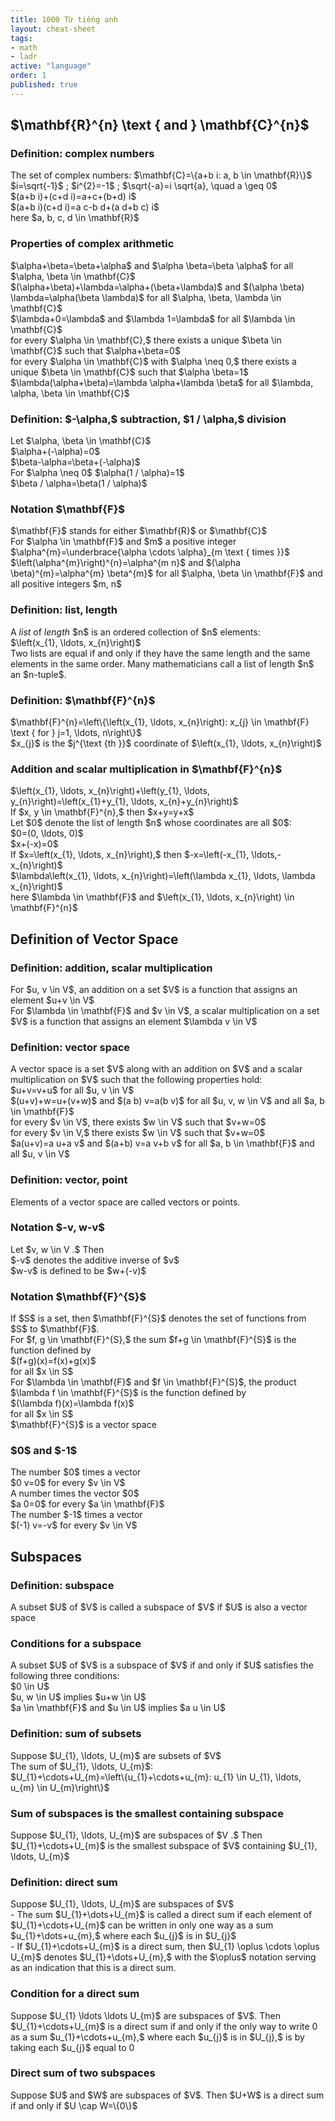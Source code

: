 ```yaml
---
title: 1000 Từ tiếng anh
layout: cheat-sheet
tags:
- math
- ladr
active: "language"
order: 1
published: true
---
```

<h2>$\mathbf{R}^{n} \text { and } \mathbf{C}^{n}$</h2>
<div class="grid" >
   <div class="card">
      <div class="card__header">
         <h3>Definition: complex numbers</h3>
      </div>
      <div class="card__body">
         The set of complex numbers: $\mathbf{C}=\{a+b i: a, b \in \mathbf{R}\}$<br>
         $i=\sqrt{-1}$ ; $i^{2}=-1$ ; $\sqrt{-a}=i \sqrt{a}, \quad a \geq 0$ <br>
         $(a+b i)+(c+d i)=a+c+(b+d) i$ <br>
         $(a+b i)(c+d i)=a c-b d+(a d+b c) i$ <br>
         here $a, b, c, d \in \mathbf{R}$
      </div>
   </div>
   <div class="card">
      <div class="card__header">
         <h3>Properties of complex arithmetic</h3>
      </div>
      <div class="card__body">
         <p>
            $\alpha+\beta=\beta+\alpha$ and $\alpha \beta=\beta \alpha$ for all $\alpha, \beta \in \mathbf{C}$<br>
            $(\alpha+\beta)+\lambda=\alpha+(\beta+\lambda)$ and $(\alpha \beta) \lambda=\alpha(\beta \lambda)$ for all $\alpha, \beta, \lambda \in \mathbf{C}$<br>
            $\lambda+0=\lambda$ and $\lambda 1=\lambda$ for all $\lambda \in \mathbf{C}$<br>
            for every $\alpha \in \mathbf{C},$ there exists a unique $\beta \in \mathbf{C}$ such that $\alpha+\beta=0$<br>
            for every $\alpha \in \mathbf{C}$ with $\alpha \neq 0,$ there exists a unique $\beta \in \mathbf{C}$ such that $\alpha \beta=1$<br>
            $\lambda(\alpha+\beta)=\lambda \alpha+\lambda \beta$ for all $\lambda, \alpha, \beta \in \mathbf{C}$
         </p>
      </div>
   </div>
   <div class="card">
      <div class="card__header">
         <h3>Definition: $-\alpha,$ subtraction, $1 / \alpha,$ division</h3>
      </div>
      <div class="card__body">
         <p>
            Let $\alpha, \beta \in \mathbf{C}$<br>
            $\alpha+(-\alpha)=0$<br>
            $\beta-\alpha=\beta+(-\alpha)$<br>
            For $\alpha \neq 0$  $\alpha(1 / \alpha)=1$<br>
            $\beta / \alpha=\beta(1 / \alpha)$<br>
         </p>
      </div>
   </div>
   <div class="card">
      <div class="card__header">
         <h3>Notation $\mathbf{F}$</h3>
      </div>
      <div class="card__body">
         <p>
            $\mathbf{F}$ stands for either $\mathbf{R}$ or $\mathbf{C}$<br>
            For $\alpha \in \mathbf{F}$ and $m$ a positive integer<br>
            $\alpha^{m}=\underbrace{\alpha \cdots \alpha}_{m \text { times }}$<br>
            $\left(\alpha^{m}\right)^{n}=\alpha^{m n}$ and $(\alpha \beta)^{m}=\alpha^{m} \beta^{m}$ for all $\alpha, \beta \in \mathbf{F}$ and all positive integers $m, n$
         </p>
      </div>
   </div>
   <div class="card">
      <div class="card__header">
         <h3>Definition: list, length</h3>
      </div>
      <div class="card__body">
         <p>
            A <i>list</i> of <i>length</i> $n$ is an ordered collection of $n$ elements: <br>
            $\left(x_{1}, \ldots, x_{n}\right)$<br>
            Two lists are equal if and only if they have the same length and the same elements in the same order.
            Many mathematicians call a list of length $n$ an $n-tuple$.
         </p>
      </div>
   </div>
   <div class="card">
      <div class="card__header">
         <h3>Definition: $\mathbf{F}^{n}$</h3>
      </div>
      <div class="card__body">
         <p>
            $\mathbf{F}^{n}=\left\{\left(x_{1}, \ldots, x_{n}\right): x_{j} \in \mathbf{F} \text { for } j=1, \ldots, n\right\}$<br>
            $x_{j}$ is the $j^{\text {th }}$ coordinate of $\left(x_{1}, \ldots, x_{n}\right)$<br>
         </p>
      </div>
   </div>
   <div class="card">
      <div class="card__header">
         <h3>Addition and scalar multiplication in $\mathbf{F}^{n}$</h3>
      </div>
      <div class="card__body">
         <p>
            $\left(x_{1}, \ldots, x_{n}\right)+\left(y_{1}, \ldots, y_{n}\right)=\left(x_{1}+y_{1}, \ldots, x_{n}+y_{n}\right)$<br>
            If $x, y \in \mathbf{F}^{n},$ then $x+y=y+x$<br>
            Let $0$ denote the list of length $n$ whose coordinates are all $0$:<br>
            $0=(0, \ldots, 0)$<br>
            $x+(-x)=0$<br>
            If $x=\left(x_{1}, \ldots, x_{n}\right),$ then $-x=\left(-x_{1}, \ldots,-x_{n}\right)$<br>
            $\lambda\left(x_{1}, \ldots, x_{n}\right)=\left(\lambda x_{1}, \ldots, \lambda x_{n}\right)$<br>
            here $\lambda \in \mathbf{F}$ and $\left(x_{1}, \ldots, x_{n}\right) \in \mathbf{F}^{n}$
         </p>
      </div>
   </div>
</div>
<h2>Definition of Vector Space</h2>
<div class="grid" >
   <div class="card">
      <div class="card__header">
         <h3>Definition: addition, scalar multiplication</h3>
      </div>
      <div class="card__body">
         <p>
            For $u, v \in V$, an addition on a set $V$ is a function that assigns an element $u+v \in V$<br>
            For $\lambda \in \mathbf{F}$ and $v \in V$, a scalar multiplication on a set $V$ is a function that assigns an element $\lambda v \in V$
         </p>
      </div>
   </div>
   <div class="card">
      <div class="card__header">
         <h3>Definition: vector space</h3>
      </div>
      <div class="card__body">
         <p>
            A vector space is a set $V$ along with an addition on $V$ and a scalar multiplication on $V$ such that the following properties hold:<br>
            $u+v=v+u$ for all $u, v \in V$<br>
            $(u+v)+w=u+(v+w)$ and $(a b) v=a(b v)$ for all $u, v, w \in V$
            and all $a, b \in \mathbf{F}$<br>
            for every $v \in V$, there exists $w \in V$ such that $v+w=0$<br>
            for every $v \in V,$ there exists $w \in V$ such that $v+w=0$<br>
            $a(u+v)=a u+a v$ and $(a+b) v=a v+b v$ for all $a, b \in \mathbf{F}$ and all $u, v \in V$
         </p>
      </div>
   </div>
   <div class="card">
      <div class="card__header">
         <h3>Definition: vector, point</h3>
      </div>
      <div class="card__body">
         <p>
            Elements of a vector space are called vectors or points.
         </p>
      </div>
   </div>
   <div class="card">
      <div class="card__header">
         <h3>Notation $-v, w-v$</h3>
      </div>
      <div class="card__body">
         <p>
            Let $v, w \in V .$ Then<br>
            $-v$ denotes the additive inverse of $v$ <br>
            $w-v$ is defined to be $w+(-v)$
         </p>
      </div>
   </div>
   <div class="card">
      <div class="card__header">
         <h3>Notation $\mathbf{F}^{S}$</h3>
      </div>
      <div class="card__body">
         <p>
            If $S$ is a set, then $\mathbf{F}^{S}$ denotes the set of functions from $S$ to $\mathbf{F}$. <br>
            For $f, g \in \mathbf{F}^{S},$ the sum $f+g \in \mathbf{F}^{S}$ is the function defined by<br>
            $(f+g)(x)=f(x)+g(x)$<br>
            for all $x \in S$<br>
            For $\lambda \in \mathbf{F}$ and $f \in \mathbf{F}^{S}$, the product $\lambda f \in \mathbf{F}^{S}$ is the function defined by<br>
            $(\lambda f)(x)=\lambda f(x)$<br>
            for all $x \in S$<br>
            $\mathbf{F}^{S}$ is a vector space
         </p>
      </div>
   </div>
   <div class="card">
      <div class="card__header">
         <h3>$0$ and $-1$</h3>
      </div>
      <div class="card__body">
         <p>
            The number $0$ times a vector<br>
            $0 v=0$ for every $v \in V$<br>
            A number times the vector $0$<br>
            $a 0=0$ for every $a \in \mathbf{F}$<br>
            The number $-1$ times a vector<br>
            $(-1) v=-v$ for every $v \in V$
         </p>
      </div>
   </div>
</div>
<h2>Subspaces</h2>
<div class="grid" >
   <div class="card">
      <div class="card__header">
         <h3>Definition: subspace</h3>
      </div>
      <div class="card__body">
         <p>
            A subset $U$ of $V$ is called a subspace of $V$ if $U$ is also a vector space
         </p>
      </div>
   </div>
   <div class="card">
      <div class="card__header">
         <h3>Conditions for a subspace</h3>
      </div>
      <div class="card__body">
         <p>
            A subset $U$ of $V$ is a subspace of $V$ if and only if $U$ satisfies the following three conditions:<br>
            $0 \in U$<br>
            $u, w \in U$ implies $u+w \in U$<br>
            $a \in \mathbf{F}$ and $u \in U$ implies $a u \in U$
         </p>
      </div>
   </div>
   <div class="card">
      <div class="card__header">
         <h3>Definition: sum of subsets</h3>
      </div>
      <div class="card__body">
         <p>
            Suppose $U_{1}, \ldots, U_{m}$ are subsets of $V$<br>
            The sum of $U_{1}, \ldots, U_{m}$:<br>
            $U_{1}+\cdots+U_{m}=\left\{u_{1}+\cdots+u_{m}: u_{1} \in U_{1}, \ldots, u_{m} \in U_{m}\right\}$
         </p>
      </div>
   </div>
   <div class="card">
      <div class="card__header">
         <h3>Sum of subspaces is the smallest containing subspace</h3>
      </div>
      <div class="card__body">
         <p>
            Suppose $U_{1}, \ldots, U_{m}$ are subspaces of $V .$ Then $U_{1}+\cdots+U_{m}$ is the smallest subspace of $V$ containing $U_{1}, \ldots, U_{m}$
         </p>
      </div>
   </div>
   <div class="card">
      <div class="card__header">
         <h3>Definition: direct sum</h3>
      </div>
      <div class="card__body">
         <p>
            Suppose $U_{1}, \ldots, U_{m}$ are subspaces of $V$<br>
            - The sum $U_{1}+\dots+U_{m}$ is called a direct sum if each element of $U_{1}+\cdots+U_{m}$ can be written in only one way as a sum $u_{1}+\dots+u_{m},$ where each $u_{j}$ is in $U_{j}$<br>
            - If $U_{1}+\cdots+U_{m}$ is a direct sum, then $U_{1} \oplus \cdots \oplus U_{m}$ denotes $U_{1}+\dots+U_{m},$ with the $\oplus$ notation serving as an indication that this is a direct sum.
         </p>
      </div>
   </div>
   <div class="card">
      <div class="card__header">
         <h3>Condition for a direct sum</h3>
      </div>
      <div class="card__body">
         <p>
            Suppose $U_{1} \ldots \ldots U_{m}$ are subspaces of $V$. Then $U_{1}+\cdots+U_{m}$ is a direct sum if and only if the only way to write 0 as a sum $u_{1}+\cdots+u_{m},$ where each $u_{j}$ is in $U_{j},$ is by taking each $u_{j}$ equal to 0
         </p>
      </div>
   </div>
   <div class="card">
      <div class="card__header">
         <h3>Direct sum of two subspaces</h3>
      </div>
      <div class="card__body">
         <p>
            Suppose $U$ and $W$ are subspaces of $V$. Then $U+W$ is a direct sum if and only if $U \cap W=\{0\}$
         </p>
      </div>
   </div>
</div>
